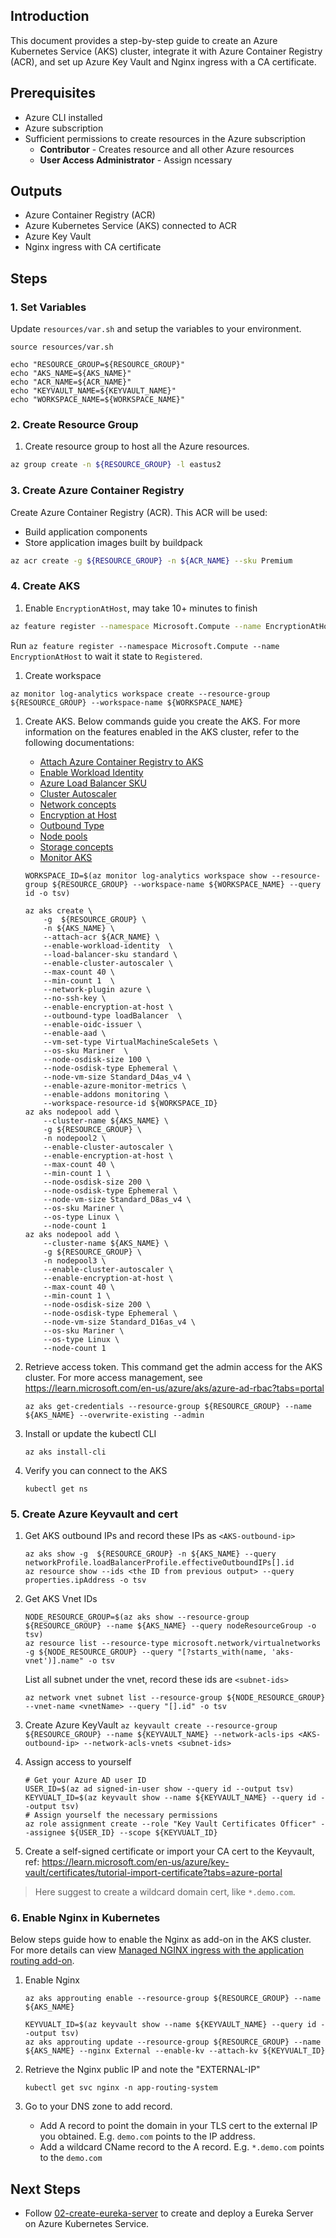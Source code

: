 ## Introduction
This document provides a step-by-step guide to create an Azure Kubernetes Service (AKS) cluster, integrate it with Azure Container Registry (ACR), and set up Azure Key Vault and Nginx ingress with a CA certificate.

## Prerequisites
- Azure CLI installed
- Azure subscription
- Sufficient permissions to create resources in the Azure subscription
    - **Contributor** - Creates resource and all other Azure resources
    - **User Access Administrator** - Assign ncessary 

## Outputs
- Azure Container Registry (ACR)
- Azure Kubernetes Service (AKS) connected to ACR
- Azure Key Vault
- Nginx ingress with CA certificate

## Steps

### 1. Set Variables

Update `resources/var.sh` and setup the variables to your environment.
```
source resources/var.sh

echo "RESOURCE_GROUP=${RESOURCE_GROUP}"
echo "AKS_NAME=${AKS_NAME}"
echo "ACR_NAME=${ACR_NAME}"
echo "KEYVAULT_NAME=${KEYVAULT_NAME}"
echo "WORKSPACE_NAME=${WORKSPACE_NAME}"
```

### 2. Create Resource Group
1. Create resource group to host all the Azure resources.
```bash
az group create -n ${RESOURCE_GROUP} -l eastus2
```

### 3. Create Azure Container Registry
Create Azure Container Registry (ACR). This ACR will be used:
- Build application components
- Store application images built by buildpack

```bash
az acr create -g ${RESOURCE_GROUP} -n ${ACR_NAME} --sku Premium
```

### 4. Create AKS
1. Enable `EncryptionAtHost`, may take 10+ minutes to finish
```bash
az feature register --namespace Microsoft.Compute --name EncryptionAtHost
```

Run `az feature register --namespace Microsoft.Compute --name EncryptionAtHost` to wait it state to `Registered`.

1. Create workspace
```
az monitor log-analytics workspace create --resource-group ${RESOURCE_GROUP} --workspace-name ${WORKSPACE_NAME}
```

1. Create AKS. 
   Below commands guide you create the AKS. For more information on the features enabled in the AKS cluster, refer to the following documentations:

    - [Attach Azure Container Registry to AKS](https://learn.microsoft.com/en-us/azure/aks/cluster-container-registry-integration)
    - [Enable Workload Identity](https://learn.microsoft.com/en-us/azure/aks/workload-identity-overview)
    - [Azure Load Balancer SKU](https://learn.microsoft.com/en-us/azure/load-balancer/skus)
    - [Cluster Autoscaler](https://learn.microsoft.com/en-us/azure/aks/cluster-autoscaler)
    - [Network concepts](https://learn.microsoft.com/en-us/azure/aks/concepts-network)
    - [Encryption at Host](https://learn.microsoft.com/en-us/azure/aks/enable-host-encryption)
    - [Outbound Type](https://learn.microsoft.com/en-us/azure/aks/egress-outboundtype)
    - [Node pools](https://learn.microsoft.com/en-us/azure/aks/create-node-pools)
    - [Storage concepts](https://learn.microsoft.com/en-us/azure/aks/concepts-storage)
    - [Monitor AKS](https://learn.microsoft.com/en-us/azure/aks/monitor-aks)


    ```
    WORKSPACE_ID=$(az monitor log-analytics workspace show --resource-group ${RESOURCE_GROUP} --workspace-name ${WORKSPACE_NAME} --query id -o tsv)
    ```

    ```
    az aks create \
        -g  ${RESOURCE_GROUP} \
        -n ${AKS_NAME} \
        --attach-acr ${ACR_NAME} \
        --enable-workload-identity  \
        --load-balancer-sku standard \
        --enable-cluster-autoscaler \
        --max-count 40 \
        --min-count 1  \
        --network-plugin azure \
        --no-ssh-key \
        --enable-encryption-at-host \
        --outbound-type loadBalancer  \
        --enable-oidc-issuer \
        --enable-aad \
        --vm-set-type VirtualMachineScaleSets \
        --os-sku Mariner  \
        --node-osdisk-size 100 \
        --node-osdisk-type Ephemeral \
        --node-vm-size Standard_D4as_v4 \
        --enable-azure-monitor-metrics \
        --enable-addons monitoring \
        --workspace-resource-id ${WORKSPACE_ID}
    az aks nodepool add \
        --cluster-name ${AKS_NAME} \
        -g ${RESOURCE_GROUP} \
        -n nodepool2 \
        --enable-cluster-autoscaler \
        --enable-encryption-at-host \
        --max-count 40 \
        --min-count 1 \
        --node-osdisk-size 200 \
        --node-osdisk-type Ephemeral \
        --node-vm-size Standard_D8as_v4 \
        --os-sku Mariner \
        --os-type Linux \
        --node-count 1
    az aks nodepool add \
        --cluster-name ${AKS_NAME} \
        -g ${RESOURCE_GROUP} \
        -n nodepool3 \
        --enable-cluster-autoscaler \
        --enable-encryption-at-host \
        --max-count 40 \
        --min-count 1 \
        --node-osdisk-size 200 \
        --node-osdisk-type Ephemeral \
        --node-vm-size Standard_D16as_v4 \
        --os-sku Mariner \
        --os-type Linux \
        --node-count 1
    ```

1. Retrieve access token. This command get the admin access for the AKS cluster. For more access management, see https://learn.microsoft.com/en-us/azure/aks/azure-ad-rbac?tabs=portal

    ```
    az aks get-credentials --resource-group ${RESOURCE_GROUP} --name ${AKS_NAME} --overwrite-existing --admin
    ```

1. Install or update the kubectl CLI
    ```
    az aks install-cli
    ```

1. Verify you can connect to the AKS

    ```
    kubectl get ns
    ```

### 5. Create Azure Keyvault and cert

1. Get AKS outbound IPs and record these IPs as `<AKS-outbound-ip>`
    ```
    az aks show -g  ${RESOURCE_GROUP} -n ${AKS_NAME} --query networkProfile.loadBalancerProfile.effectiveOutboundIPs[].id
    az resource show --ids <the ID from previous output> --query properties.ipAddress -o tsv
    ```

1. Get AKS Vnet IDs
    ```
    NODE_RESOURCE_GROUP=$(az aks show --resource-group ${RESOURCE_GROUP} --name ${AKS_NAME} --query nodeResourceGroup -o tsv)
    az resource list --resource-type microsoft.network/virtualnetworks -g ${NODE_RESOURCE_GROUP} --query "[?starts_with(name, 'aks-vnet')].name" -o tsv
    ```

    List all subnet under the vnet, record these ids are `<subnet-ids>`
    ```
    az network vnet subnet list --resource-group ${NODE_RESOURCE_GROUP} --vnet-name <vnetName> --query "[].id" -o tsv
    ```

1. Create Azure KeyVault
`az keyvault create --resource-group ${RESOURCE_GROUP} --name ${KEYVAULT_NAME} --network-acls-ips <AKS-outbound-ip> --network-acls-vnets <subnet-ids>`

1. Assign access to yourself
    ```
    # Get your Azure AD user ID
    USER_ID=$(az ad signed-in-user show --query id --output tsv)
    KEYVUALT_ID=$(az keyvault show --name ${KEYVAULT_NAME} --query id --output tsv)
    # Assign yourself the necessary permissions
    az role assignment create --role "Key Vault Certificates Officer" --assignee ${USER_ID} --scope ${KEYVUALT_ID}
    ```

1. Create a self-signed certificate or import your CA cert to the Keyvault, ref: https://learn.microsoft.com/en-us/azure/key-vault/certificates/tutorial-import-certificate?tabs=azure-portal
  > Here suggest to create a wildcard domain cert, like `*.demo.com`.

### 6. Enable Nginx in Kubernetes
Below steps guide how to enable the Nginx as add-on in the AKS cluster. For more details can view [Managed NGINX ingress with the application routing add-on](https://learn.microsoft.com/en-us/azure/aks/app-routing).

1. Enable Nginx
    ```
    az aks approuting enable --resource-group ${RESOURCE_GROUP} --name ${AKS_NAME}

    KEYVUALT_ID=$(az keyvault show --name ${KEYVAULT_NAME} --query id --output tsv)
    az aks approuting update --resource-group ${RESOURCE_GROUP} --name ${AKS_NAME} --nginx External --enable-kv --attach-kv ${KEYVUALT_ID}
    ```

1. Retrieve the Nginx public IP and note the "EXTERNAL-IP"

    ```
    kubectl get svc nginx -n app-routing-system
    ```

1. Go to your DNS zone to add record.
   - Add A record to point the domain in your TLS cert to the external IP you obtained. E.g. `demo.com` points to the IP address.
   - Add a wildcard CName record to the A record. E.g. `*.demo.com` points to the `demo.com`

## Next Steps

- Follow [02-create-eureka-server](./02-create-eureka-server.md) to create and deploy a Eureka Server on Azure Kubernetes Service.